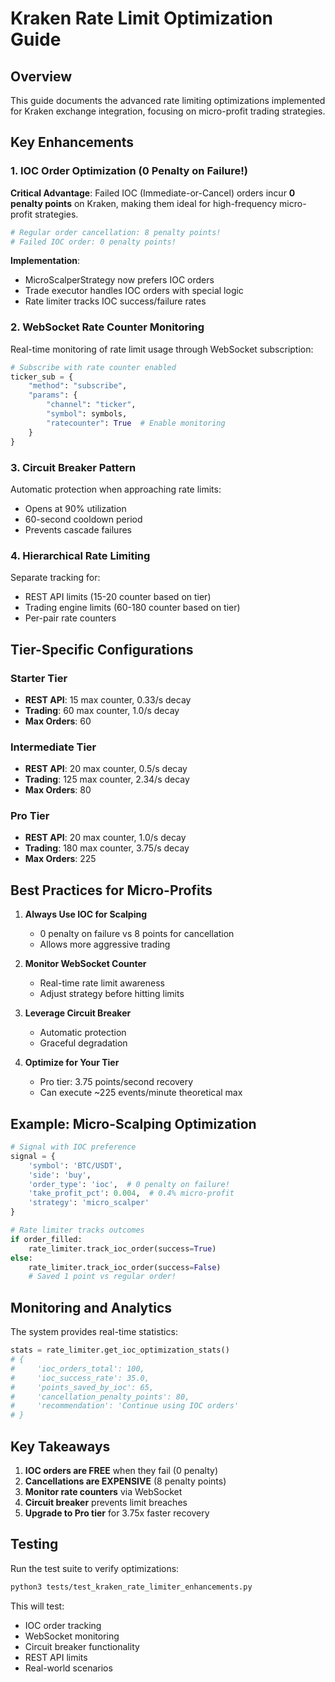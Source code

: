 # Kraken Rate Limit Optimization Guide

## Overview

This guide documents the advanced rate limiting optimizations implemented for Kraken exchange integration, focusing on micro-profit trading strategies.

## Key Enhancements

### 1. IOC Order Optimization (0 Penalty on Failure!)

**Critical Advantage**: Failed IOC (Immediate-or-Cancel) orders incur **0 penalty points** on Kraken, making them ideal for high-frequency micro-profit strategies.

```python
# Regular order cancellation: 8 penalty points!
# Failed IOC order: 0 penalty points!
```

**Implementation**:
- MicroScalperStrategy now prefers IOC orders
- Trade executor handles IOC orders with special logic
- Rate limiter tracks IOC success/failure rates

### 2. WebSocket Rate Counter Monitoring

Real-time monitoring of rate limit usage through WebSocket subscription:

```python
# Subscribe with rate counter enabled
ticker_sub = {
    "method": "subscribe",
    "params": {
        "channel": "ticker",
        "symbol": symbols,
        "ratecounter": True  # Enable monitoring
    }
}
```

### 3. Circuit Breaker Pattern

Automatic protection when approaching rate limits:
- Opens at 90% utilization
- 60-second cooldown period
- Prevents cascade failures

### 4. Hierarchical Rate Limiting

Separate tracking for:
- REST API limits (15-20 counter based on tier)
- Trading engine limits (60-180 counter based on tier)
- Per-pair rate counters

## Tier-Specific Configurations

### Starter Tier
- **REST API**: 15 max counter, 0.33/s decay
- **Trading**: 60 max counter, 1.0/s decay
- **Max Orders**: 60

### Intermediate Tier
- **REST API**: 20 max counter, 0.5/s decay
- **Trading**: 125 max counter, 2.34/s decay
- **Max Orders**: 80

### Pro Tier
- **REST API**: 20 max counter, 1.0/s decay
- **Trading**: 180 max counter, 3.75/s decay
- **Max Orders**: 225

## Best Practices for Micro-Profits

1. **Always Use IOC for Scalping**
   - 0 penalty on failure vs 8 points for cancellation
   - Allows more aggressive trading

2. **Monitor WebSocket Counter**
   - Real-time rate limit awareness
   - Adjust strategy before hitting limits

3. **Leverage Circuit Breaker**
   - Automatic protection
   - Graceful degradation

4. **Optimize for Your Tier**
   - Pro tier: 3.75 points/second recovery
   - Can execute ~225 events/minute theoretical max

## Example: Micro-Scalping Optimization

```python
# Signal with IOC preference
signal = {
    'symbol': 'BTC/USDT',
    'side': 'buy',
    'order_type': 'ioc',  # 0 penalty on failure!
    'take_profit_pct': 0.004,  # 0.4% micro-profit
    'strategy': 'micro_scalper'
}

# Rate limiter tracks outcomes
if order_filled:
    rate_limiter.track_ioc_order(success=True)
else:
    rate_limiter.track_ioc_order(success=False)
    # Saved 1 point vs regular order!
```

## Monitoring and Analytics

The system provides real-time statistics:

```python
stats = rate_limiter.get_ioc_optimization_stats()
# {
#     'ioc_orders_total': 100,
#     'ioc_success_rate': 35.0,
#     'points_saved_by_ioc': 65,
#     'cancellation_penalty_points': 80,
#     'recommendation': 'Continue using IOC orders'
# }
```

## Key Takeaways

1. **IOC orders are FREE** when they fail (0 penalty)
2. **Cancellations are EXPENSIVE** (8 penalty points)
3. **Monitor rate counters** via WebSocket
4. **Circuit breaker** prevents limit breaches
5. **Upgrade to Pro tier** for 3.75x faster recovery

## Testing

Run the test suite to verify optimizations:

```bash
python3 tests/test_kraken_rate_limiter_enhancements.py
```

This will test:
- IOC order tracking
- WebSocket monitoring
- Circuit breaker functionality
- REST API limits
- Real-world scenarios